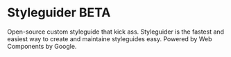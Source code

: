 # Styleguider BETA
Open-source custom styleguide that kick ass. Styleguider is the fastest and easiest way to create and maintaine styleguides easy.
Powered by Web Components by Google.
